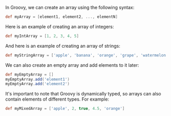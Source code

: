 In Groovy, we can create an array using the following syntax:

```groovy
def myArray = [element1, element2, ..., elementN]
```

Here is an example of creating an array of integers:

```groovy
def myIntArray = [1, 2, 3, 4, 5]
```

And here is an example of creating an array of strings:

```groovy
def myStringArray = ['apple', 'banana', 'orange', 'grape', 'watermelon']
```

We can also create an empty array and add elements to it later:

```groovy
def myEmptyArray = []
myEmptyArray.add('element1')
myEmptyArray.add('element2')
```

It's important to note that Groovy is dynamically typed, so arrays can also contain elements of different types. For example:

```groovy
def myMixedArray = ['apple', 2, true, 4.5, 'orange']
```